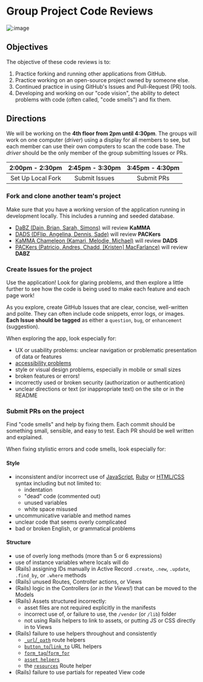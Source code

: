 # Group Project Code Reviews

![:image](http://www.acc.umu.se/~zqad/cats/1174324818-code_review_kitty_not_pleased.b.jpg)

## Objectives

The objective of these code reviews is to:

1. Practice forking and running other applications from GitHub.
1. Practice working on an open-source project owned by someone else.
1. Continued practice in using GitHub's Issues and Pull-Request (PR) tools.
1. Developing and working on our "code vision", the ability to detect
   problems with code (often called, "code smells") and fix them.

## Directions

We will be working on the **4th floor from 2pm until 4:30pm**. The groups will 
work on one computer (*driver*) using a display for all members to see, but each
member can use their own computers to scan the code base. The *driver* should
be the only member of the group submitting Issues or PRs.

|  2:00pm - 2:30pm  |  2:45pm - 3:30pm  |  3:45pm - 4:30pm  |
|:-----------------:|:-----------------:|:-----------------:|
| Set Up Local Fork |   Submit Issues   |    Submit PRs     |

### Fork and clone another team's project

Make sure that you have a working version of the application running in
development locally. This includes a running and seeded database.

- [DaBZ (Dain, Brian, Sarah, Simons)][DABZ] will review **KaMMA**
- [DADS (DFlip, Angelina, Dennis, Sade)][DADS] will review **PACKers**
- [KaMMA Chameleon (Kamari, Melodie, Michael)][KaMMA] will review **DADS**
- [PACKers (Patricio, Andres, Chadd, [Kristen] MacFarlance)][PACKers] will 
  review **DABZ**

### Create Issues for the project

Use the application! Look for glaring problems, and then explore a little
further to see how the code is being used to make each feature and each page
work!

As you explore, create GitHub Issues that are clear, concise, well-written and
polite. They can often include code snippets, error logs, or images. **Each 
Issue should be tagged** as either a `question`, `bug`, or `enhancement` 
(suggestion).

When exploring the app, look especially for:

- UX or usability problems: unclear navigation or problematic presentation of
  data or features
- [accessibility problems](/accessibility_guidelines.md)
- style or visual design problems, especially in mobile or small sizes
- broken features or errors!
- incorrectly used or broken security (authorization or authentication)
- unclear directions or text (or inappropriate text) on the site or in the 
  README

### Submit PRs on the project

Find "code smells" and help by fixing them. Each commit should be something
small, sensible, and easy to test. Each PR should be well written and explained.

When fixing stylistic errors and code smells, look especially for:

#### Style

- inconsistent and/or incorrect use of [JavaScript][js-style],
  [Ruby][rb-style] or [HTML/CSS][css-style] syntax
  including but not limited to:
  + indentation
  + "dead" code (commented out)
  + unused variables
  + white space misused
- uncommunicative variable and method names
- unclear code that seems overly complicated
- bad or broken English, or grammatical problems

#### Structure

- use of overly long methods (more than 5 or 6 expressions)
- use of instance variables where locals will do
- (Rails) assigning IDs manually in Active Record `.create`, `.new`, `.update`,
  `.find_by`, or `.where` methods
- (Rails) unused Routes, Controller actions, or Views
- (Rails) logic in the Controllers (*or in the Views!*) that can be moved to
  the Models
- (Rails) Assets structured incorrectly:
  + asset files are not required explicitly in the manifests
  + incorrect use of, or failure to use, the `/vendor` (or `/lib`) folder
  + not using Rails helpers to link to assets, or putting JS or CSS directly
    in to Views
- (Rails) failure to use helpers throughout and consistently
  + [`_url`/`_path`][url-path-helpers] route helpers
  + [`button_to`/`link_to`][button-link-helpers] URL helpers
  + [`form_tag`/`form_for`][form-helpers]
  + [`asset helpers`][asset-helpers]
  + the [`resources`][resources-helper] Route helper
- (Rails) failure to use partials for repeated View code

<!-- Links -->

[DABZ]:                https://github.com/godot-dabz/wdi_attendance
[DADS]:                https://github.com/godot-dads/wdi_admissions_app
[KaMMA]:               https://github.com/godot-kamma-chameleons/outcomes_tracker
[PACKers]:             https://github.com/godot-packers/quiz_app
[js-style]:            https://google-styleguide.googlecode.com/svn/trunk/javascriptguide.xml
[rb-style]:            https://github.com/bbatsov/ruby-style-guide
[css-style]:           https://google-styleguide.googlecode.com/svn/trunk/htmlcssguide.xml
[url-path-helpers]:    http://stackoverflow.com/questions/2350539/what-is-the-difference-between-url-and-path-while-using-the-routes-in-rails
[button-link-helpers]: http://api.rubyonrails.org/classes/ActionView/Helpers/UrlHelper.html
[form-helpers]:        http://guides.rubyonrails.org/form_helpers.html
[asset-helpers]:       http://api.rubyonrails.org/classes/ActionView/Helpers/AssetTagHelper.html
[resources-helper]:    http://apidock.com/rails/ActionController/Resources/resources
